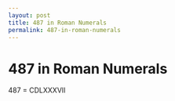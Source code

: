 ```yaml
---
layout: post
title: 487 in Roman Numerals
permalink: 487-in-roman-numerals
---
```


# 487 in Roman Numerals

487 = CDLXXXVII
